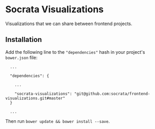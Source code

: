 # Socrata Visualizations
Visualizations that we can share between frontend projects.

## Installation
Add the following line to the `"dependencies"` hash in your project's `bower.json` file:

```
  ...

  "dependencies": {

    ...

    "socrata-visualizations": "git@github.com:socrata/frontend-visualizations.git#master"
  }

  ...
```

Then run `bower update && bower install --save`.
